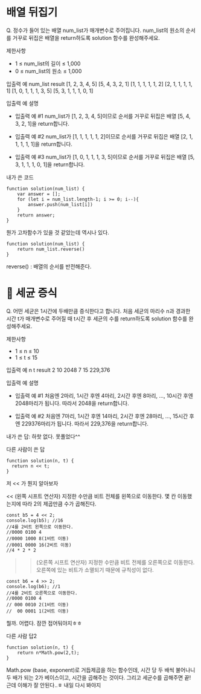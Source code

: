 # 배열 뒤집기
Q. 정수가 들어 있는 배열 num_list가 매개변수로 주어집니다. num_list의 원소의 순서를 거꾸로 뒤집은 배열을 return하도록 solution 함수를 완성해주세요.

제한사항
- 1 ≤ num_list의 길이 ≤ 1,000
- 0 ≤ num_list의 원소 ≤ 1,000

입출력 예
num_list	result
[1, 2, 3, 4, 5]	[5, 4, 3, 2, 1]
[1, 1, 1, 1, 1, 2]	[2, 1, 1, 1, 1, 1]
[1, 0, 1, 1, 1, 3, 5]	[5, 3, 1, 1, 1, 0, 1]

입출력 예 설명
- 입출력 예 #1
num_list가 [1, 2, 3, 4, 5]이므로 순서를 거꾸로 뒤집은 배열 [5, 4, 3, 2, 1]을 return합니다.

- 입출력 예 #2
num_list가 [1, 1, 1, 1, 1, 2]이므로 순서를 거꾸로 뒤집은 배열 [2, 1, 1, 1, 1, 1]을 return합니다.

- 입출력 예 #3
num_list가 [1, 0, 1, 1, 1, 3, 5]이므로 순서를 거꾸로 뒤집은 배열 [5, 3, 1, 1, 1, 0, 1]을 return합니다.

내가 쓴 코드
```
function solution(num_list) {
    var answer = [];
    for (let i = num_list.length-1; i >= 0; i--){
        answer.push(num_list[i])
    }
    return answer;
}
```
뭔가 고차함수가 있을 것 같았는데 역시나 있다.
```
function solution(num_list) {
    return num_list.reverse()
}
```
reverse() : 배열의 순서를 반전해준다.

# 🦠 세균 증식
Q. 어떤 세균은 1시간에 두배만큼 증식한다고 합니다. 처음 세균의 마리수 n과 경과한 시간 t가 매개변수로 주어질 때 t시간 후 세균의 수를 return하도록 solution 함수를 완성해주세요.

제한사항
- 1 ≤ n ≤ 10
- 1 ≤ t ≤ 15

입출력 예
n	t	result
2	10	2048
7	15	229,376

입출력 예 설명
- 입출력 예 #1
처음엔 2마리, 1시간 후엔 4마리, 2시간 후엔 8마리, ..., 10시간 후엔 2048마리가 됩니다. 따라서 2048을 return합니다.

- 입출력 예 #2
처음엔 7마리, 1시간 후엔 14마리, 2시간 후엔 28마리, ..., 15시간 후엔 229376마리가 됩니다. 따라서 229,376을 return합니다.

내가 쓴 답:
하핫
없다.
못풀었다^^

다른 사람이 쓴 답
```
function solution(n, t) {
  return n << t;
}
```
저 << 가 뭔지 알아보자

<< (왼쪽 시프트 연산자)
지정한 수만큼 비트 전체를 왼쪽으로 이동한다.
몇 칸 이동했는지에 따라 2의 제곱만큼 수가 곱해진다.
```
const b5 = 4 << 2;
console.log(b5); //16
//4를 2비트 왼쪽으로 이동한다.
//0000 0100 4
//0000 1000 8(1비트 이동)
//0001 0000 16(2비트 이동)
//4 * 2 * 2
```
>> (오른쪽 시프트 연산자)
지정한 수만큼 비트 전체를 오른쪽으로 이동한다.
오른쪽에 있는 비트가 소멸되기 때문에 규칙성이 없다.
```
const b6 = 4 >> 2;
console.log(b6); //1
//4를 2비트 오른쪽으로 이동한다.
//0000 0100 4
// 000 0010 2(1비트 이동)
//  00 0001 1(2비트 이동)
```
뭘까. 어렵다. 잠깐 접어둬야지ㅎㅎ

다른 사람 답2
```
function solution(n, t) {
    return n*Math.pow(2,t);
}
```
Math.pow (base, exponent)로 거듭제곱을 하는 함수인데, 시간 당 두 배씩 불어나니 두 배가 되는 2가 베이스이고, 시간을 곱해주는 것이다. 그리고 세균수를 곱해주면 끝!
근데 이해가 잘 안된다..ㅎ 내일 다시 봐야지

